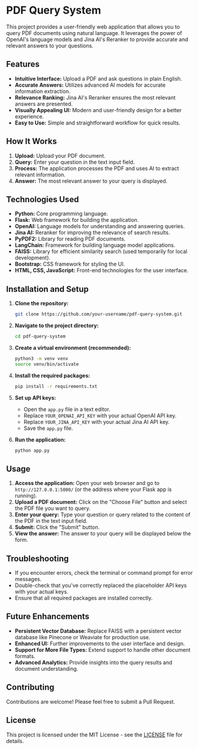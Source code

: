 # PDF Query System

This project provides a user-friendly web application that allows you to query PDF documents using natural language. It leverages the power of OpenAI's language models and Jina AI's Reranker to provide accurate and relevant answers to your questions.

## Features

- **Intuitive Interface:** Upload a PDF and ask questions in plain English.
- **Accurate Answers:** Utilizes advanced AI models for accurate information extraction.
- **Relevance Ranking:** Jina AI's Reranker ensures the most relevant answers are presented.
- **Visually Appealing UI:** Modern and user-friendly design for a better experience.
- **Easy to Use:** Simple and straightforward workflow for quick results.

## How It Works

1. **Upload:** Upload your PDF document.
2. **Query:** Enter your question in the text input field.
3. **Process:** The application processes the PDF and uses AI to extract relevant information.
4. **Answer:** The most relevant answer to your query is displayed.

## Technologies Used

- **Python:** Core programming language.
- **Flask:** Web framework for building the application.
- **OpenAI:** Language models for understanding and answering queries.
- **Jina AI:** Reranker for improving the relevance of search results.
- **PyPDF2:** Library for reading PDF documents.
- **LangChain:** Framework for building language model applications.
- **FAISS:** Library for efficient similarity search (used temporarily for local development).
- **Bootstrap:** CSS framework for styling the UI.
- **HTML, CSS, JavaScript:** Front-end technologies for the user interface.

## Installation and Setup

1. **Clone the repository:**
   ```bash
   git clone https://github.com/your-username/pdf-query-system.git
   ```

2. **Navigate to the project directory:**
   ```bash
   cd pdf-query-system
   ```

3. **Create a virtual environment (recommended):**
   ```bash
   python3 -m venv venv
   source venv/bin/activate
   ```

4. **Install the required packages:**
   ```bash
   pip install -r requirements.txt
   ```

5. **Set up API keys:**
   * Open the `app.py` file in a text editor.
   * Replace `YOUR_OPENAI_API_KEY` with your actual OpenAI API key.
   * Replace `YOUR_JINA_API_KEY` with your actual Jina AI API key.
   * Save the `app.py` file.

6. **Run the application:**
   ```bash
   python app.py
   ```

## Usage

1. **Access the application:** Open your web browser and go to `http://127.0.0.1:5000/` (or the address where your Flask app is running).
2. **Upload a PDF document:** Click on the "Choose File" button and select the PDF file you want to query.
3. **Enter your query:** Type your question or query related to the content of the PDF in the text input field.
4. **Submit:** Click the "Submit" button.
5. **View the answer:** The answer to your query will be displayed below the form.

## Troubleshooting

* If you encounter errors, check the terminal or command prompt for error messages.
* Double-check that you've correctly replaced the placeholder API keys with your actual keys.
* Ensure that all required packages are installed correctly.

## Future Enhancements

* **Persistent Vector Database:** Replace FAISS with a persistent vector database like Pinecone or Weaviate for production use.
* **Enhanced UI:** Further improvements to the user interface and design.
* **Support for More File Types:** Extend support to handle other document formats.
* **Advanced Analytics:** Provide insights into the query results and document understanding.

## Contributing

Contributions are welcome! Please feel free to submit a Pull Request.

## License

This project is licensed under the MIT License - see the [LICENSE](LICENSE) file for details.
